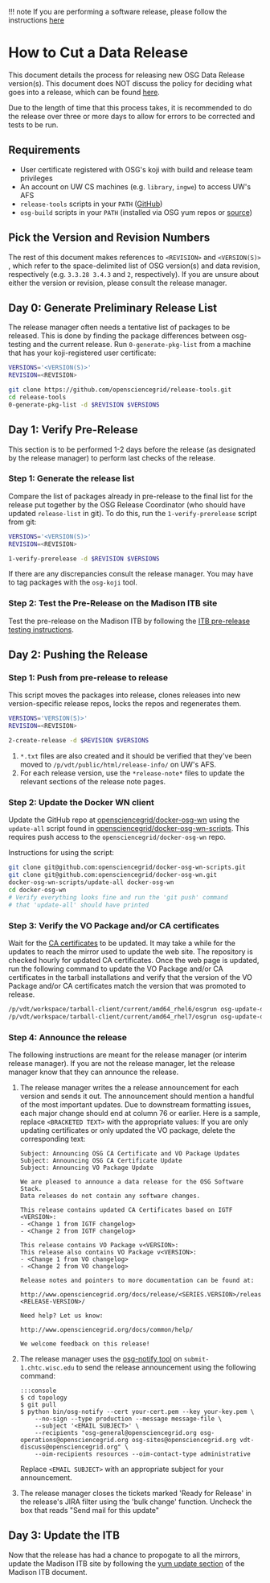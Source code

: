 !!! note
    If you are performing a software release, please follow the instructions [here](/release/cut-sw-release/)

How to Cut a Data Release
=========================

This document details the process for releasing new OSG Data Release version(s). This document does NOT discuss the policy for deciding what goes into a release, which can be found [here](/release/release-policy/).

Due to the length of time that this process takes, it is recommended to do the release over three or more days to allow for errors to be corrected and tests to be run.

Requirements
------------

-   User certificate registered with OSG's koji with build and release team privileges
-   An account on UW CS machines (e.g. `library`, `ingwe`) to access UW's AFS
-   `release-tools` scripts in your `PATH` ([GitHub](https://github.com/opensciencegrid/release-tools))
-   `osg-build` scripts in your `PATH` (installed via OSG yum repos or [source](https://github.com/opensciencegrid/osg-build))

Pick the Version and Revision Numbers
-------------------------------------

The rest of this document makes references to `<REVISION>` and `<VERSION(S)>` , which refer to the space-delimited list of OSG version(s) and data revision, respectively (e.g. `3.3.28 3.4.3` and `2`, respectively). If you are unsure about either the version or revision, please consult the release manager.

Day 0: Generate Preliminary Release List
----------------------------------------

The release manager often needs a tentative list of packages to be released. This is done by finding the package differences between osg-testing and the current release. Run `0-generate-pkg-list` from a machine that has your koji-registered user certificate:

```bash
VERSIONS='<VERSION(S)>'
REVISION=<REVISION>
```
```bash
git clone https://github.com/opensciencegrid/release-tools.git
cd release-tools
0-generate-pkg-list -d $REVISION $VERSIONS
```

Day 1: Verify Pre-Release
-------------------------

This section is to be performed 1-2 days before the release (as designated by the release manager) to perform last checks of the release.

### Step 1: Generate the release list

Compare the list of packages already in pre-release to the final list for the release put together by the OSG Release Coordinator (who should have updated `release-list` in git). To do this, run the `1-verify-prerelease` script from git:

```bash
VERSIONS='<VERSION(S)>'
REVISION=<REVISION>
```
```bash
1-verify-prerelease -d $REVISION $VERSIONS
```

If there are any discrepancies consult the release manager. You may have to tag packages with the `osg-koji` tool.

### Step 2: Test the Pre-Release on the Madison ITB site

Test the pre-release on the Madison ITB by following the [ITB pre-release testing instructions](/release/itb-testing/).

Day 2: Pushing the Release
--------------------------

### Step 1: Push from pre-release to release

This script moves the packages into release, clones releases into new version-specific release repos,
locks the repos and regenerates them.

```bash
VERSIONS='VERSION(S)>'
REVISION=<REVISION>
```
```bash
2-create-release -d $REVISION $VERSIONS
```

1.  `*.txt` files are also created and it should be verified that they've been moved to `/p/vdt/public/html/release-info/` on UW's AFS.
2.  For each release version, use the `*release-note*` files to update the relevant sections of the release note pages.

### Step 2: Update the Docker WN client

Update the GitHub repo at [opensciencegrid/docker-osg-wn](https://github.com/opensciencegrid/docker-osg-wn) using the `update-all` script found in [opensciencegrid/docker-osg-wn-scripts](https://github.com/opensciencegrid/docker-osg-wn-scripts). This requires push access to the `opensciencegrid/docker-osg-wn` repo.

Instructions for using the script:

```bash
git clone git@github.com:opensciencegrid/docker-osg-wn-scripts.git
git clone git@github.com:opensciencegrid/docker-osg-wn.git
docker-osg-wn-scripts/update-all docker-osg-wn
cd docker-osg-wn
# Verify everything looks fine and run the 'git push' command
# that 'update-all' should have printed
```

### Step 3: Verify the VO Package and/or CA certificates

Wait for the [CA certificates](https://repo.opensciencegrid.org/cadist/) to be updated.
It may take a while for the updates to reach the mirror used to update the web site.
The repository is checked hourly for updated CA certificates.
Once the web page is updated, run the following command to update the VO Package and/or CA certificates in the tarball installations and
verify that the version of the VO Package and/or CA certificates match the version that was promoted to release.

```bash
/p/vdt/workspace/tarball-client/current/amd64_rhel6/osgrun osg-update-data
/p/vdt/workspace/tarball-client/current/amd64_rhel7/osgrun osg-update-data
```

### Step 4: Announce the release

The following instructions are meant for the release manager (or interim release manager). If you are not the release manager, let the release manager know that they can announce the release.

1.  The release manager writes the a release announcement for each version and sends it out.
    The announcement should mention a handful of the most important updates.
    Due to downstream formatting issues, each major change should end at column 76 or earlier.
    Here is a sample, replace `<BRACKETED TEXT>` with the appropriate values:
    If you are only updating certificates or only updated the VO package, delete the corresponding text:

        Subject: Announcing OSG CA Certificate and VO Package Updates
        Subject: Announcing OSG CA Certificate Update
        Subject: Announcing VO Package Update

        We are pleased to announce a data release for the OSG Software Stack.
        Data releases do not contain any software changes.

        This release contains updated CA Certificates based on IGTF <VERSION>:
        - <Change 1 from IGTF changelog>
        - <Change 2 from IGTF changelog>

        This release contains VO Package v<VERSION>:
        This release also contains VO Package v<VERSION>:
        - <Change 1 from VO changelog>
        - <Change 2 from VO changelog>

        Release notes and pointers to more documentation can be found at:

        http://www.opensciencegrid.org/docs/release/<SERIES.VERSION>/release-<RELEASE-VERSION>/

        Need help? Let us know:

        http://www.opensciencegrid.org/docs/common/help/

        We welcome feedback on this release!

2.  The release manager uses the [osg-notify tool](https://opensciencegrid.org/operations/services/sending-announcements/)
    on `submit-1.chtc.wisc.edu` to send the release announcement using the following command:

        :::console
        $ cd topology
        $ git pull
        $ python bin/osg-notify --cert your-cert.pem --key your-key.pem \
            --no-sign --type production --message message-file \
            --subject '<EMAIL SUBJECT>' \
            --recipients "osg-general@opensciencegrid.org osg-operations@opensciencegrid.org osg-sites@opensciencegrid.org vdt-discuss@opensciencegrid.org" \
            --oim-recipients resources --oim-contact-type administrative

    Replace `<EMAIL SUBJECT>` with an appropriate subject for your announcement.

3.  The release manager closes the tickets marked 'Ready for Release' in the release's JIRA filter using the 'bulk change' function. Uncheck the box that reads "Send mail for this update"

Day 3: Update the ITB
---------------------

Now that the release has had a chance to propogate to all the mirrors, update the Madison ITB site by following
the [yum update section](/infrastructure/madison-itb/#doing-yum-updates) of the Madison ITB document.

